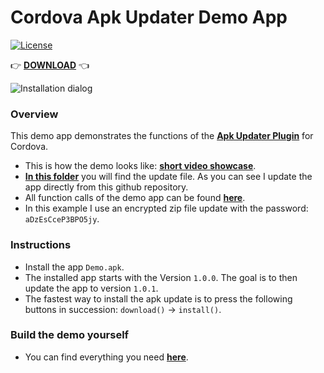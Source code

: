 # Cordova Apk Updater Demo App

[![License](https://img.shields.io/badge/license-MIT-blue.svg)](https://github.com/kolbasa/cordova-plugin-apkupdater/blob/master/LICENSE)

:point_right: **[DOWNLOAD](https://github.com/kolbasa/cordova-plugin-apkupdater-demo/raw/master/Demo.apk)** :point_left:

![Installation dialog](https://raw.githubusercontent.com/wiki/kolbasa/cordova-plugin-apkupdater-demo/Images/Installation.png)

### Overview

This demo app demonstrates the functions of the **[Apk Updater Plugin](https://github.com/kolbasa/cordova-plugin-apkupdater)** for Cordova. 

* This is how the demo looks like: **[short video showcase](https://raw.githubusercontent.com/wiki/kolbasa/cordova-plugin-apkupdater-demo/Videos/Download.gif)**.
* **[In this folder](https://github.com/kolbasa/cordova-plugin-apkupdater-demo/tree/master/update)** you will find the update file. As you can see I update the app directly from this github repository.
* All function calls of the demo app can be found **[here](https://github.com/kolbasa/cordova-plugin-apkupdater-demo.src/blob/main/www/js/demo.js)**.
* In this example I use an encrypted zip file update with the password: `aDzEsCceP3BPO5jy`.

### Instructions

* Install the app `Demo.apk`.
* The installed app starts with the Version `1.0.0`. The goal is to then update the app to version `1.0.1`.
* The fastest way to install the apk update is to press the following buttons in succession: `download()` &rarr; `install()`.

### Build the demo yourself

* You can find everything you need **[here](https://github.com/kolbasa/cordova-plugin-apkupdater-demo.src)**.